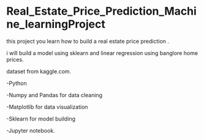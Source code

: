 # Real_Estate_Price_Prediction_Machine_learningProject

this project you learn  how to build a real estate price prediction .

i will  build a model using sklearn and linear regression using banglore home prices. 

dataset from kaggle.com.

-Python

-Numpy and Pandas for data cleaning

-Matplotlib for data visualization

-Sklearn for model building

-Jupyter notebook.
